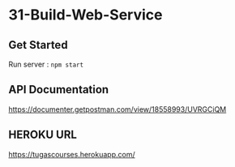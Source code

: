 # 31-Build-Web-Service

## Get Started
Run server : `npm start`

## API Documentation
https://documenter.getpostman.com/view/18558993/UVRGCiQM

## HEROKU URL
https://tugascourses.herokuapp.com/
